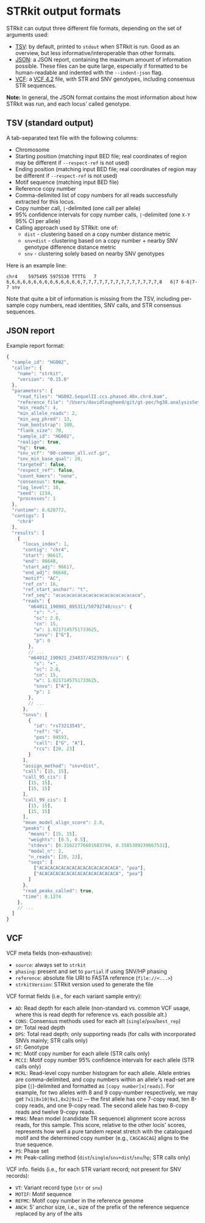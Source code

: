 # STRkit output formats

STRkit can output three different file formats, depending on the set of arguments used:

* [TSV](#tsv-standard-output): by default, printed to `stdout` when STRkit is run. Good as an overview, but less 
  informative/interoperable than other formats.
* [JSON](#json-report): a JSON report, containing the maximum amount of information possible. These files can be quite 
  large, especially if formatted to be human-readable and indented with the `--indent-json` flag.
* [VCF](#vcf): a [VCF 4.2](https://samtools.github.io/hts-specs/VCFv4.2.pdf) file, with STR and SNV genotypes, including
  consensus STR sequences.

**Note:** In general, the JSON format contains the most information about how STRkit was run, and each locus' called 
genotype.


## TSV (standard output)

A tab-separated text file with the following columns:

* Chromosome
* Starting position (matching input BED file; real coordinates of region may be different if 
  `--respect-ref` is not used)
* Ending position (matching input BED file; real coordinates of region may be different if 
  `--respect-ref` is not used)
* Motif sequence (matching input BED file)
* Reference copy number
* Comma-delimited list of copy numbers for all reads successfully extracted for this locus.
* Copy number call, `|`-delimited (one call per allele)
* 95% confidence intervals for copy number calls, `|`-delimited (one `X-Y` 95% CI per allele)
* Calling approach used by STRkit: one of:
  * `dist` - clustering based on a copy number distance metric
  * `snv+dist` - clustering based on a copy number + nearby SNV genotype difference distance metric
  * `snv` - clustering solely based on nearby SNV genotypes

Here is an example line:

```
chr4	5975495	5975530	TTTTG	7	6,6,6,6,6,6,6,6,6,6,6,6,6,6,7,7,7,7,7,7,7,7,7,7,7,7,7,7,8	6|7	6-6|7-7	snv
```

Note that quite a bit of information is missing from the TSV, including per-sample copy numbers, read identities, 
SNV calls, and STR consensus sequences.


## JSON report

Example report format:

```javascript
{
  "sample_id": "HG002",
  "caller": {
    "name": "strkit",
    "version": "0.15.0"
  },
  "parameters": {
    "read_files": "HG002.SequelII.ccs.phased.40x.chr4.bam",
    "reference_file": "/Users/davidlougheed/git/gt-poc/hg38.analysisSet.fa.gz",
    "min_reads": 4,
    "min_allele_reads": 2,
    "min_avg_phred": 13,
    "num_bootstrap": 100,
    "flank_size": 70,
    "sample_id": "HG002",
    "realign": true,
    "hq": true,
    "snv_vcf": "00-common_all.vcf.gz",
    "snv_min_base_qual": 20,
    "targeted": false,
    "respect_ref": false,
    "count_kmers": "none",
    "consensus": true,
    "log_level": 10,
    "seed": 1234,
    "processes": 1
  },
  "runtime": 8.628772,
  "contigs": [
    "chr4"
  ],
  "results": [
    {
      "locus_index": 1,
      "contig": "chr4",
      "start": 96617,
      "end": 96648,
      "start_adj": 96617,
      "end_adj": 96648,
      "motif": "AC",
      "ref_cn": 16,
      "ref_start_anchor": "t",
      "ref_seq": "acacacacacacacacacacacacacacaca",
      "reads": {
        "m64011_190901_095311/50792740/ccs": {
          "s": "-",
          "sc": 2.0,
          "cn": 15,
          "w": 1.0217145751733625,
          "snvu": ["G"],
          "p": 0
        },
        // ...
        "m64012_190921_234837/4523939/ccs": {
          "s": "+",
          "sc": 2.0,
          "cn": 15,
          "w": 1.0217145751733625,
          "snvu": ["A"],
          "p": 1
        },
        // ...
      },
      "snvs": [
        {
          "id": "rs73213545",
          "ref": "G",
          "pos": 94593,
          "call": ["G", "A"],
          "rcs": [20, 23]
        }
      ],
      "assign_method": "snv+dist",
      "call": [15, 15],
      "call_95_cis": [
        [15, 15],
        [15, 15]
      ],
      "call_99_cis": [
        [15, 15],
        [15, 15]
      ],
      "mean_model_align_score": 2.0,
      "peaks": {
        "means": [15, 15],
        "weights": [0.5, 0.5],
        "stdevs": [0.31622776601683794, 0.3585309239667531],
        "modal_n": 2,
        "n_reads": [20, 23],
        "seqs": [
          ["ACACACACACACACACACACACACACACA", "poa"],
          ["ACACACACACACACACACACACACACACA", "poa"]
        ]
      },
      "read_peaks_called": true,
      "time": 0.1274
    },
    // ...
  ]
}
```


## VCF

VCF meta fields (non-exhaustive):

* `source`: always set to `strkit`
* `phasing`: present and set to `partial` if using SNV/HP phasing
* `reference`: absolute file URI to FASTA reference (`file://<...>`)
* `strkitVersion`: STRkit version used to generate the file

VCF format fields (i.e., for each variant sample entry):

* `AD`: Read depth for each allele (non-standard vs. common VCF usage, where this is read depth for reference vs. each
  possible alt.)
* `CONS`: Consensus methods used for each alt (`single`/`poa`/`best_rep`)
* `DP`: Total read depth
* `DPS`: Total read depth; only supporting reads (for calls with incorporated SNVs mainly; STR calls only)
* `GT`: Genotype
* `MC`: Motif copy number for each allele (STR calls only)
* `MCCI`: Motif copy number 95% confidence intervals for each allele (STR calls only)
* `MCRL`: Read-level copy number histogram for each allele. Allele entries are comma-delimited, and copy numbers within 
  an allele's read-set are pipe (`|`)-delimited and formatted as `[copy number]x[reads]`. For example, for two alleles 
  with 8 and 9 copy-number respectively, we may get `7x1|8x10|9x1,8x2|9x12` — the first allele has one 7-copy read, ten 
  8-copy reads, and one 9-copy read. The second allele has two 8-copy reads and twelve 9-copy reads.
* `MMAS`: Mean model (candidate TR sequence) alignment score across reads, for this sample. This score, relative to the
  other locis' scores, represents how well a pure tandem repeat stretch with the catalogued motif and the determined 
  copy number (e.g., `CAGCAGCAG`) aligns to the true sequence.
* `PS`: Phase set
* `PM`: Peak-calling method (`dist`/`single`/`snv+dist`/`snv`/`hp`; STR calls only)

VCF info. fields (i.e., for each STR variant record; not present for SNV records):

* `VT`: Variant record type (`str` or `snv`)
* `MOTIF`: Motif sequence
* `REFMC`: Motif copy number in the reference genome
* `ANCH`: 5' anchor size, i.e., size of the prefix of the reference sequence replaced by any of the alts
